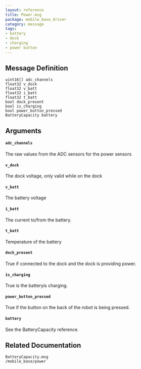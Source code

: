 ```yaml
---
layout: reference
title: Power.msg
package: mobile_base_driver
category: message
tags: 
- battery
- dock
- charging
- power button
---
```


## Message Definition
```
uint16[] adc_channels
float32 v_dock
float32 v_batt
float32 i_batt
float32 t_batt
bool dock_present
bool is_charging
bool power_button_pressed
BatteryCapacity battery
```

## Arguments
#### `adc_channels`
The raw values from the ADC sensors for the power sensors

#### `v_dock`
The dock voltage, only valid while on the dock

#### `v_batt`
The battery voltage

#### `i_batt`
The current to/from the battery.

#### `t_batt`
Temperature of the battery

#### `dock_present`
True if connected to the dock and the dock is providing power.

#### `is_charging`
True is the batteryis charging.

#### `power_button_pressed`
True if the button on the back of the robot is being pressed.

#### `battery`
See the BatteryCapacity reference.

## Related Documentation
``BatteryCapacity.msg``  
``/mobile_base/power``  
